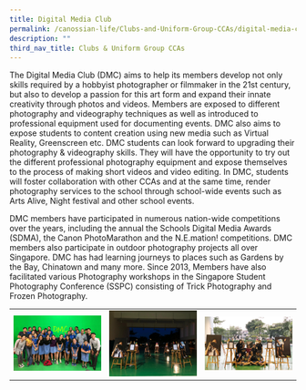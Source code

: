 ```yaml
---
title: Digital Media Club
permalink: /canossian-life/Clubs-and-Uniform-Group-CCAs/digital-media-club/
description: ""
third_nav_title: Clubs & Uniform Group CCAs
---
```



The Digital Media Club (DMC) aims to help its members develop not only skills required by a hobbyist photographer or filmmaker in the 21st century, but also to develop a passion for this art form and expand their innate creativity through photos and videos. Members are exposed to different photography and videography techniques as well as introduced to professional equipment used for documenting events. DMC also aims to expose students to content creation using new media such as Virtual Reality, Greenscreen etc. DMC students can look forward to upgrading their photography & videography skills. They will have the opportunity to try out the different professional photography equipment and expose themselves to the process of making short videos and video editing. In DMC, students will foster collaboration with other CCAs and at the same time, render photography services to the school through school-wide events such as Arts Alive, Night festival and other school events.

DMC members have participated in numerous nation-wide competitions over the years, including the annual the Schools Digital Media Awards (SDMA), the Canon PhotoMarathon and the N.E.mation! competitions. DMC members also participate in outdoor photography projects all over Singapore. DMC has had learning journeys to places such as Gardens by the Bay, Chinatown and many more. Since 2013, Members have also facilitated various Photography workshops in the Singapore Student Photography Conference (SSPC) consisting of Trick Photography and Frozen Photography.

|   |   |   |
|---|---|---|
|  ![](/images/Canossian%20Life/CLUBS%20&%20UNIFORM%20GROUP%20CCAS/DIGITAL%20MEDIA%20CLUB/IMG-20181113-WA0006.jpg) |![](/images/Canossian%20Life/CLUBS%20&%20UNIFORM%20GROUP%20CCAS/DIGITAL%20MEDIA%20CLUB/IMG-20190405-WA0016.jpg)   |  ![](/images/Canossian%20Life/CLUBS%20&%20UNIFORM%20GROUP%20CCAS/DIGITAL%20MEDIA%20CLUB/IMG-20190405-WA0024.jpg) |
